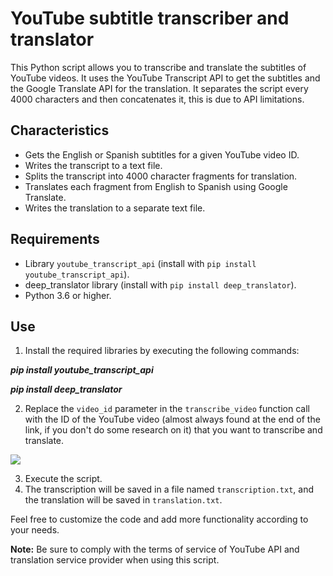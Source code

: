 # YouTube subtitle transcriber and translator

This Python script allows you to transcribe and translate the subtitles of YouTube videos. It uses the YouTube Transcript API to get the subtitles and the Google Translate API for the translation. It separates the script every 4000 characters and then concatenates it, this is due to API limitations.

## Characteristics
- Gets the English or Spanish subtitles for a given YouTube video ID.
- Writes the transcript to a text file.
- Splits the transcript into 4000 character fragments for translation.
- Translates each fragment from English to Spanish using Google Translate.
- Writes the translation to a separate text file.

## Requirements
- Library `youtube_transcript_api` (install with `pip install youtube_transcript_api`).
- deep_translator library (install with `pip install deep_translator`).
- Python 3.6 or higher.

## Use
1. Install the required libraries by executing the following commands:
   
***pip install youtube_transcript_api***

***pip install deep_translator***


2. Replace the `video_id` parameter in the `transcribe_video` function call with the ID of the YouTube video (almost always found at the end of the link, if you don't do some research on it) that you want to transcribe and translate.

<img src='https://github.com/vortexdatatechnologies/yt-video-transcriptor-translator/assets/139167026/b426aad0-9102-4c4c-957b-e662b5ae15a5'>

3. Execute the script.
4. The transcription will be saved in a file named `transcription.txt`, and the translation will be saved in `translation.txt`.

Feel free to customize the code and add more functionality according to your needs.

**Note:** Be sure to comply with the terms of service of YouTube API and translation service provider when using this script.
